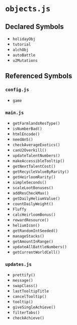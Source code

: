 # `objects.js`

## Declared Symbols
- `holidayObj`
- `tutorial`
- `alchObj`
- `autoBattle`
- `u2Mutations`

## Referenced Symbols
### `config.js`
- `game`

### `main.js`
- `getFarmlandsResType()`
- `isNumberBad()`
- `htmlEncode()`
- `needAnS()`
- `checkAverageExotics()`
- `canU2Overkill()`
- `updateTalentNumbers()`
- `makeAccessibleTooltip()`
- `getNextTalentCost()`
- `getRecycleValueByRarity()`
- `getHeirloomRarity()`
- `simpleSeconds()`
- `scaleLootBonuses()`
- `addResCheckMax()`
- `getDailyHeliumValue()`
- `countDailyWeight()`
- `Fluffy`
- `calcHeirloomBonus()`
- `rewardResource()`
- `heliumIcon()`
- `getRandomIntSeeded()`
- `manageStacks()`
- `getAmountInRange()`
- `updateAllBattleNumbers()`
- `getCurrentWorldCell()`

### `updates.js`
- `prettify()`
- `message()`
- `swapClass()`
- `lastTooltipTitle`
- `cancelTooltip()`
- `tooltip()`
- `giveSingleAchieve()`
- `filterTabs()`
- `checkAchieve()`

